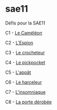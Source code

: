 # sae11

Défis pour la SAE11

C1 - [Le Caméléon](c1.md)

C2 - [L'Espion](c2.md)

C3 - [Le crocheteur](c3.md)

C4 - [Le pickpocket](c4.md)

C5 - [L'appât](c5.md)

C6 - [Le harceleur](c6.md)

C7 - [L'insomniaque](c7.md)

C8 - [La porte dérobée](c8.md)
